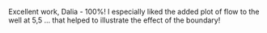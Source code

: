 Excellent work, Dalia - 100%!  I especially liked the added plot
of flow to the well at 5,5 ... that helped to illustrate the effect
of the boundary!

